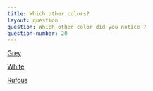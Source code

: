 ```yaml
---
title: Which other colors?
layout: question
question: Which other color did you notice ?
question-number: 20
---
```


<p><a href="question-73.html" class="btn btn-primary btn-large">Grey</a></p>
<p><a href="question-135.html" class="btn btn-primary btn-large">White</a></p>
<p><a href="question-125.html" class="btn btn-primary btn-large btn-rufous">Rufous</a></p>

